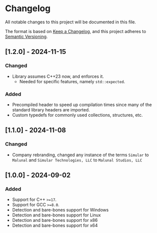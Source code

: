 # Changelog

All notable changes to this project will be documented in this file.

The format is based on [Keep a Changelog](https://keepachangelog.com/en/1.1.0/),
and this project adheres to [Semantic Versioning](https://semver.org/spec/v2.0.0.html).

## [1.2.0] - 2024-11-15

### Changed

- Library assumes C++23 now, and enforces it.
  - Needed for specific features, namely `std::expected`.

### Added

- Precompiled header to speed up compilation times since many of the standard library headers are imported.
- Custom typedefs for commonly used collections, structures, etc.

## [1.1.0] - 2024-11-08

### Changed

- Company rebranding, changed any instance of the terms `Simular` to `Malunal` and `Simular Technologies, LLC` to `Malunal Studios, LLC`

## [1.0.0] - 2024-09-02

### Added
- Support for C++ `>=17`.
- Support for GCC `>=8.0`.
- Detection and bare-bones support for Windows
- Detection and bare-bones support for Linux
- Detection and bare-bones support for x86
- Detection and bare-bones support for x64
